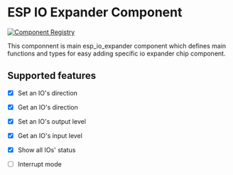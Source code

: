 # ESP IO Expander Component

[![Component Registry](https://components.espressif.com/components/espressif/esp_io_expander/badge.svg)](https://components.espressif.com/components/espressif/esp_io_expander)

This componnent is main esp_io_expander component which defines main functions and types for easy adding specific io expander chip component.

## Supported features

- [x] Set an IO's direction
- [x] Get an IO's direction
- [x] Set an IO's output level
- [x] Get an IO's input level
- [x] Show all IOs' status
- [ ] Interrupt mode

